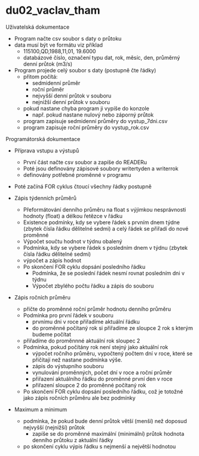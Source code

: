 # du02_vaclav_tham
Uživatelská dokumentace
- Program načte csv soubor s daty o průtoku
- data musí být ve formátu viz příklad
    - 115100,QD,1988,11,01,  19.6000
    - databázové číslo, označení typu dat, rok, měsíc, den, průměrný denní průtok (m3/s)
- Program projede celý soubor s daty (postupně čte řádky)
    - přitom počítá:
        - sedmidenní průměr
        - roční průměr
        - nejvyšší denní průtok v souboru
        - nejnižší denní průtok v souboru
    - pokud nastane chyba program ji vypíše do konzole
        - např. pokud nastane nulový nebo záporný průtok
    - program zapisuje sedmidenní průměry do vystup_7dni.csv
    - program zapisuje roční průměry do vystup_rok.csv

Programátorská dokumentace

- Příprava vstupu a výstupů
    - První část načte csv soubor a zapíše do READERu
    - Poté jsou definovány zápisové soubory writertyden a writerrok
    - definovány potřebné proměnné v programu
- Poté začíná FOR cyklus čtoucí všechny řádky postupně

- Zápis týdenních průměrů
    - Přeformátování denního průměru na float s výjimkou nesprávnosti hodnoty (float) a délkou řetězce v řádku
    - Existence podmínky, kdy se vybere řádek s prvním dnem týdne (zbytek čísla řádku dělitelné sedmi) a celý řádek se přiřadí do nové proměnné
    - Výpočet součtu hodnot v týdnu obalený
    - Podmínka, kdy se vybere řádek s posledním dnem v týdnu (zbytek čísla řádku dělitelné sedmi)
    - výpočet a zápis hodnot
    - Po skončení FOR cyklu dopsání posledního řádku
        - Podmínka, že se poslední řádek nesmí rovnat posledním dni v týdnu
        - Výpočet zbylého počtu řádku a zápis do souboru

- Zápis ročních průměru
    - přičte do proměnné roční průměr hodnotu denního průměru
    - Podmínka pro první řádek v souboru
        - prvnímu dni v roce přiřadíme aktuální řádku
        - do proměnné počítaný rok si přiřadíme ze sloupce 2 rok s kterým budeme počítat
    - přiřadíme do proměnnné aktuální rok sloupec 2
    - Podmínka, pokud počítány rok není stejný jako aktuální rok
        - výpočet ročního průměru, vypočtený počtem dní v roce, které se přičítají než nastane podmínka výše.
        - zápis do výstupního souboru
        - vynulování proměnných, počet dní v roce a roční průměr
        - přiřazení aktuálního řádku do proměnné první den v roce
        - přiřazení sloupce 2 do proměnné počítaný rok
    - Po skončení FOR cyklu dopsání posledního řádku, což je totožné jako zápis ročních průměru ale bez podmínky

- Maximum a minimum
    - podmínka, že pokud bude denní průtok větší (menší) než doposud nejvyšší (nejnižší) průtok
        - zapíše se do proměnné maximální (minimální) průtok hodnota denního průtoku z aktuální řádky
    - po skončení cyklu výpis řádku s nejmenší a největší hodnotou
